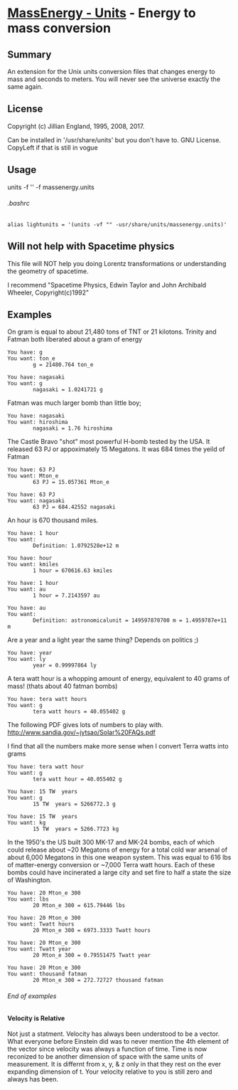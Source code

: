 [MassEnergy - Units](http://www.hyperfaceted.com/) - Energy to mass conversion
==============================================================================
Summary
-------

An extension for the Unix units conversion files that changes 
energy to mass and seconds to meters.  You will never see the universe exactly the same again.

License
-------
Copyright (c) Jillian England, 1995, 2008, 2017. 

Can be installed in '/usr/share/units' but you don't have to.
GNU License. CopyLeft if that is still in vogue 

Usage
-----
units -f '' -f massenergy.units

###### .bashrc
```
alias lightunits = '(units -vf "" -usr/share/units/massenergy.units)'
```

Will not help with Spacetime physics
------------------------------------

This file will NOT help you doing Lorentz transformations or understanding
the geometry of spacetime.  

I recommend "Spacetime Physics, Edwin Taylor and John Archibald Wheeler, Copyright(c)1992"

Examples
--------
 On gram is equal to about 21,480 tons of TNT or 21 kilotons.
 Trinity and Fatman both liberated about a gram of energy
```
You have: g
You want: ton_e
        g = 21480.764 ton_e

You have: nagasaki
You want: g
        nagasaki = 1.0241721 g
```
 Fatman was much larger bomb than little boy;
```
You have: nagasaki
You want: hiroshima
        nagasaki = 1.76 hiroshima
```
 The Castle Bravo "shot" most powerful H-bomb tested by the USA. It released 63 PJ or appoximately 15 Megatons.
 It was 684 times the yeild of Fatman
```
You have: 63 PJ
You want: Mton_e
        63 PJ = 15.057361 Mton_e

You have: 63 PJ
You want: nagasaki
        63 PJ = 684.42552 nagasaki
```
 An hour is 670 thousand miles. 
```
You have: 1 hour
You want:
        Definition: 1.0792528e+12 m

You have: hour
You want: kmiles
        1 hour = 670616.63 kmiles

You have: 1 hour
You want: au
        1 hour = 7.2143597 au

You have: au
You want:
        Definition: astronomicalunit = 149597870700 m = 1.4959787e+11 m
```
 Are a year and a light year the same thing?  Depends on politics ;)
```
You have: year
You want: ly
        year = 0.99997864 ly
```
 A tera watt hour is a whopping amount of energy, equivalent to 40 grams of mass! (thats about 40 fatman bombs)
```
You have: tera watt hours
You want: g
        tera watt hours = 40.055402 g
```
 The following PDF gives lots of numbers to play with.
  http://www.sandia.gov/~jytsao/Solar%20FAQs.pdf

 I find that all the numbers make more sense when I convert Terra watts into grams
 
```
You have: tera watt hour
You want: g
        tera watt hour = 40.055402 g

You have: 15 TW  years
You want: g
        15 TW  years = 5266772.3 g

You have: 15 TW  years
You want: kg
        15 TW  years = 5266.7723 kg
```
 In the 1950's the US built 300 MK-17 and MK-24 bombs, each of which could release 
 about ~20 Megatons of energy for a total cold war arsenal of about 6,000 Megatons 
 in this one weapon system. This was equal to 616 lbs of matter-energy conversion or ~7,000 
 Terra watt hours. Each of these bombs could have incinerated a large city and set fire
 to half a state the size of Washington.
```
You have: 20 Mton_e 300
You want: lbs
        20 Mton_e 300 = 615.79446 lbs
    
You have: 20 Mton_e 300
You want: Twatt hours
        20 Mton_e 300 = 6973.3333 Twatt hours

You have: 20 Mton_e 300
You want: Twatt year
        20 Mton_e 300 = 0.79551475 Twatt year
        
You have: 20 Mton_e 300
You want: thousand fatman
        20 Mton_e 300 = 272.72727 thousand fatman
```
###### End of examples
#### Velocity is Relative
Not just a statment.  Velocity has always been understood to be a vector. What everyone before Einstein did was to never mention the 4th element of the vector since velocity was always a function of time.  Time is now reconized to be another dimension of space with the same units of measurement.  It is differnt from x, y, & z only in that they rest on the ever expanding dimension of t.  Your velocity relative to you is still zero and always has been.

